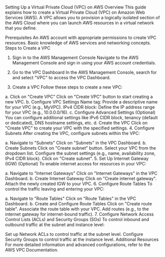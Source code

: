 Setting Up a Virtual Private Cloud (VPC) on AWS
Overview
This guide explains how to create a Virtual Private Cloud (VPC) on Amazon Web Services (AWS). A VPC allows you to provision a logically isolated section of the AWS Cloud where you can launch AWS resources in a virtual network that you define.

Prerequisites
An AWS account with appropriate permissions to create VPC resources.
Basic knowledge of AWS services and networking concepts.
Steps to Create a VPC
1. Sign in to the AWS Management Console
Navigate to the AWS Management Console and sign in using your AWS account credentials.

2. Go to the VPC Dashboard
In the AWS Management Console, search for and select "VPC" to access the VPC Dashboard.

3. Create a VPC
Follow these steps to create a new VPC:

a. Click on "Create VPC"
Click on "Create VPC" button to start creating a new VPC.
b. Configure VPC Settings
Name tag: Provide a descriptive name for your VPC (e.g., MyVPC).
IPv4 CIDR block: Define the IP address range for your VPC (e.g., 10.0.0.0/16).
c. Configure Advanced Settings (Optional)
You can configure additional settings like IPv6 CIDR block, tenancy (default or dedicated), DNS hostname settings, etc.
d. Create the VPC
Click on "Create VPC" to create your VPC with the specified settings.
4. Configure Subnets
After creating the VPC, configure subnets within the VPC:

a. Navigate to "Subnets"
Click on "Subnets" in the VPC Dashboard.
b. Create Subnets
Click on "Create subnet" button.
Select your VPC from the dropdown list.
Configure the subnet settings (e.g., name, availability zone, IPv4 CIDR block).
Click on "Create subnet".
5. Set Up Internet Gateway (IGW) (Optional)
To enable internet access for resources in your VPC:

a. Navigate to "Internet Gateways"
Click on "Internet Gateways" in the VPC Dashboard.
b. Create Internet Gateway
Click on "Create internet gateway".
Attach the newly created IGW to your VPC.
6. Configure Route Tables
To control the traffic leaving and entering your VPC:

a. Navigate to "Route Tables"
Click on "Route Tables" in the VPC Dashboard.
b. Create and Configure Route Tables
Click on "Create route table".
Associate the route table with your VPC.
Add routes (e.g., to the internet gateway for internet-bound traffic).
7. Configure Network Access Control Lists (ACLs) and Security Groups (SGs)
To control inbound and outbound traffic at the subnet and instance level:

Set up Network ACLs to control traffic at the subnet level.
Configure Security Groups to control traffic at the instance level.
Additional Resources
For more detailed information and advanced configurations, refer to the AWS VPC Documentation.
